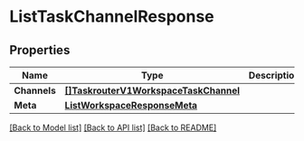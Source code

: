 # ListTaskChannelResponse

## Properties

Name | Type | Description | Notes
------------ | ------------- | ------------- | -------------
**Channels** | [**[]TaskrouterV1WorkspaceTaskChannel**](taskrouter.v1.workspace.task_channel.md) |  |[optional] 
**Meta** | [**ListWorkspaceResponseMeta**](ListWorkspaceResponse_meta.md) |  |[optional] 

[[Back to Model list]](../README.md#documentation-for-models) [[Back to API list]](../README.md#documentation-for-api-endpoints) [[Back to README]](../README.md)


